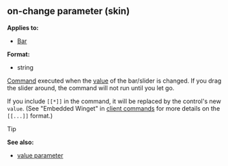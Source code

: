 ## on-change parameter (skin)

<!-- -->
**Applies to:**
+   [Bar](/ref/skin/control/bar.md) 
<!-- -->
**Format:**
+   string


[Command](/ref/skin/commands.md)  executed when the
[value](/ref/skin/param/value.md)  of the bar/slider is changed.
If you drag the slider around, the command will not run until you let
go. 

If you include `[[*]]` in the command, it will be replaced
by the control\'s new `value`. (See "Embedded Winget" in [client
commands](/ref/skin/commands.md) for more details on the `[[...]]`
format.)

> [!TIP] 
> **See also:**
> +   [value parameter](/ref/skin/param/value.md) 